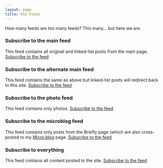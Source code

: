 ```yaml
---
layout: page
title: RSS Feeds
---
```


How many feeds are too many feeds? This many... but here we are.  

### Subscribe to the main feed

This feed contains all original and linked-list posts from the main page. [Subscribe to the feed](/rss-main.xml)

### Subscribe to the alternate main feed

This feed contains the same as above but linked-list posts will redirect back to this site. [Subscribe to the feed](/rss-alternate.xml)

### Subscribe to the photo feed

This feed contains only photos. [Subscribe to the feed](/rss-photos.xml)

### Subscribe to the microblog feed

This feed contains only posts from the Briefly page (which are also cross-posted to my [Micro.blog](http://micro.blog/jonkit) page. [Subscribe to the feed](/rss-briefly.xml)

### Subscribe to everything

This feed contains all content posted to the site. [Subscribe to the feed](/rss-firehose.xml)
